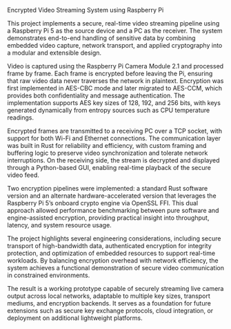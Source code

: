 Encrypted Video Streaming System using Raspberry Pi

This project implements a secure, real-time video streaming pipeline using a Raspberry Pi 5 as the source device and a PC as the receiver. The system demonstrates end-to-end handling of sensitive data by combining embedded video capture, network transport, and applied cryptography into a modular and extensible design.

Video is captured using the Raspberry Pi Camera Module 2.1 and processed frame by frame. Each frame is encrypted before leaving the Pi, ensuring that raw video data never traverses the network in plaintext. Encryption was first implemented in AES-CBC mode and later migrated to AES-CCM, which provides both confidentiality and message authentication. The implementation supports AES key sizes of 128, 192, and 256 bits, with keys generated dynamically from entropy sources such as CPU temperature readings.

Encrypted frames are transmitted to a receiving PC over a TCP socket, with support for both Wi-Fi and Ethernet connections. The communication layer was built in Rust for reliability and efficiency, with custom framing and buffering logic to preserve video synchronization and tolerate network interruptions. On the receiving side, the stream is decrypted and displayed through a Python-based GUI, enabling real-time playback of the secure video feed.

Two encryption pipelines were implemented: a standard Rust software version and an alternate hardware-accelerated version that leverages the Raspberry Pi 5’s onboard crypto engine via OpenSSL FFI. This dual approach allowed performance benchmarking between pure software and engine-assisted encryption, providing practical insight into throughput, latency, and system resource usage.

The project highlights several engineering considerations, including secure transport of high-bandwidth data, authenticated encryption for integrity protection, and optimization of embedded resources to support real-time workloads. By balancing encryption overhead with network efficiency, the system achieves a functional demonstration of secure video communication in constrained environments.

The result is a working prototype capable of securely streaming live camera output across local networks, adaptable to multiple key sizes, transport mediums, and encryption backends. It serves as a foundation for future extensions such as secure key exchange protocols, cloud integration, or deployment on additional lightweight platforms.
